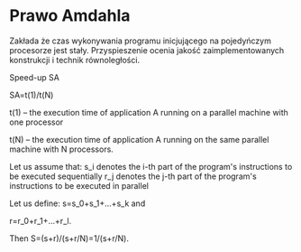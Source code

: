 # Prawo Amdahla

Zakłada że czas wykonywania programu inicjującego na pojedyńczym procesorze jest stały.
Przyspieszenie ocenia jakość zaimplementowanych konstrukcji i technik równoległości.

Speed-up SA

SA=t(1)/t(N)

t(1) – the execution time of application A running on a parallel machine with one processor

t(N) – the execution time of application A running on the same parallel machine with N processors.

Let us assume that: s_i denotes the i-th part of the program's instructions to be executed sequentially r_j denotes the j-th part of the program's instructions to be executed in parallel

Let us define: s=s_0+s_1+…+s_k and

r=r_0+r_1+…+r_l.

Then S=(s+r)/(s+r/N)=1/(s+r/N).
